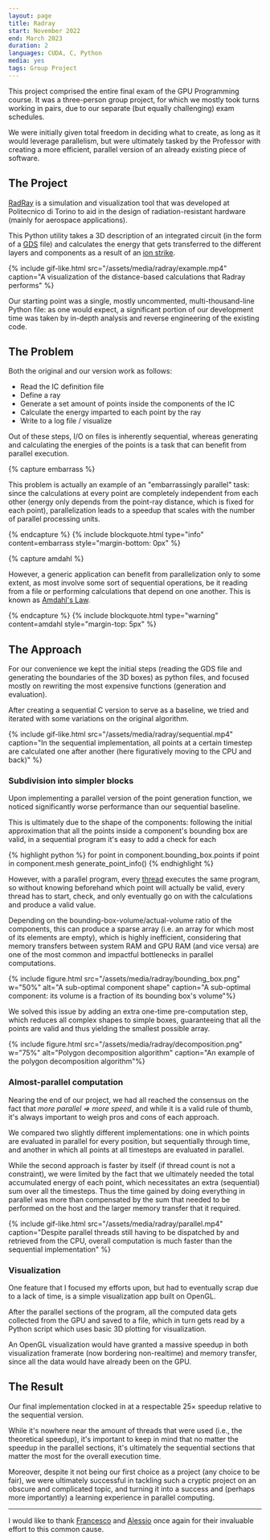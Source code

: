 ```yaml
---
layout: page
title: Radray
start: November 2022
end: March 2023
duration: 2
languages: CUDA, C, Python
media: yes
tags: Group Project
---
```

This project comprised the entire final exam of the GPU Programming course. It was a three-person group project, for which we mostly took turns working in pairs, due to our separate (but equally challenging) exam schedules.

We were initially given total freedom in deciding what to create, as long as it would leverage parallelism, but were ultimately tasked by the Professor with creating a more efficient, parallel version of an already existing piece of software.

## The Project

[RadRay](https://www.researchgate.net/publication/342684789_A_3D_Simulation-based_Approach_to_Analyze_Heavy_Ions-induced_SET_on_Digital_Circuits) is a simulation and visualization tool that was developed at Politecnico di Torino to aid in the design of radiation-resistant hardware (mainly for aerospace applications).

This Python utility takes a 3D description of an integrated circuit (in the form of a [GDS](https://en.wikipedia.org/wiki/GDSII) file) and calculates the energy that gets transferred to the different layers and components as a result of an [ion strike](https://en.wikipedia.org/wiki/Single-event_upset).

{% include gif-like.html src="/assets/media/radray/example.mp4" caption="A visualization of the distance-based calculations that Radray performs" %}

Our starting point was a single, mostly uncommented, multi-thousand-line Python file: as one would expect, a significant portion of our development time was taken by in-depth analysis and reverse engineering of the existing code.

## The Problem

Both the original and our version work as follows:

- Read the IC definition file
- Define a ray
- Generate a set amount of points inside the components of the IC
- Calculate the energy imparted to each point by the ray
- Write to a log file / visualize

Out of these steps, I/O on files is inherently sequential, whereas generating and calculating the energies of the points is a task that can benefit from parallel execution.

{% capture embarrass %}

This problem is actually an example of an "embarrassingly parallel" task: since the calculations at every point are completely independent from each other (energy only depends from the point-ray distance, which is fixed for each point), parallelization leads to a speedup that scales with the number of parallel processing units.

{% endcapture %}
{% include blockquote.html type="info" content=embarrass style="margin-bottom: 0px" %}

{% capture amdahl %}

However, a generic application can benefit from parallelization only to some extent, as most involve some sort of sequential operations, be it reading from a file or performing calculations that depend on one another. This is known as [Amdahl's Law](https://en.wikipedia.org/wiki/Amdahl%27s_law).

{% endcapture %}
{% include blockquote.html type="warning" content=amdahl style="margin-top: 5px" %}

## The Approach

For our convenience we kept the initial steps (reading the GDS file and generating the boundaries of the 3D boxes) as python files, and focused mostly on rewriting the most expensive functions (generation and evaluation).

After creating a sequential C version to serve as a baseline, we tried and iterated with some variations on the original algorithm.

{% include gif-like.html src="/assets/media/radray/sequential.mp4" caption="In the sequential implementation, all points at a certain timestep are calculated one after another (here figuratively moving to the CPU and back)" %}

### Subdivision into simpler blocks

Upon implementing a parallel version of the point generation function, we noticed significantly worse performance than our sequential baseline.

This is ultimately due to the shape of the components: following the initial approximation that all the points inside a component's bounding box are valid, in a sequential program it's easy to add a check for each

{% highlight python %}
    for point in component.bounding_box.points
        if point in component.mesh
            generate_point_info()
{% endhighlight %}

However, with a parallel program, every [thread](https://en.wikipedia.org/wiki/Thread_(computing)) executes the same program, so without knowing beforehand which point will actually be valid, every thread has to start, check, and only eventually go on with the calculations and produce a valid value.

Depending on the bounding-box-volume/actual-volume ratio of the components, this can produce a sparse array (i.e. an array for which most of its elements are empty), which is highly inefficient, considering that memory transfers between system RAM and GPU RAM (and vice versa) are one of the most common and impactful bottlenecks in parallel computations.

{% include figure.html src="/assets/media/radray/bounding_box.png" w="50%" alt="A sub-optimal component shape" caption="A sub-optimal component: its volume is a fraction of its bounding box's volume"%}

We solved this issue by adding an extra one-time pre-computation step, which reduces all complex shapes to simple boxes, guaranteeing that all the points are valid and thus yielding the smallest possible array.

{% include figure.html src="/assets/media/radray/decomposition.png" w="75%" alt="Polygon decomposition algorithm" caption="An example of the polygon decomposition algorithm"%}

### Almost-parallel computation

Nearing the end of our project, we had all reached the consensus on the fact that *more parallel ⇒ more speed*, and while it is a valid rule of thumb, it's always important to weigh pros and cons of each approach.

We compared two slightly different implementations: one in which points are evaluated in parallel for every position, but sequentially through time, and another in which all points at all timesteps are evaluated in parallel.

While the second approach is faster by itself (if thread count is not a constraint), we were limited by the fact that we ultimately needed the total accumulated energy of each point, which necessitates an extra (sequential) sum over all the timesteps. Thus the time gained by doing everything in parallel was more than compensated by the sum that needed to be performed on the host and the larger memory transfer that it required.

{% include gif-like.html src="/assets/media/radray/parallel.mp4" caption="Despite parallel threads still having to be dispatched by and retrieved from the CPU, overall computation is much faster than the sequential implementation" %}

### Visualization

One feature that I focused my efforts upon, but had to eventually scrap due to a lack of time, is a simple visualization app built on OpenGL.

After the parallel sections of the program, all the computed data gets collected from the GPU and saved to a file, which in turn gets read by a Python script which uses basic 3D plotting for visualization.

An OpenGL visualization would have granted a massive speedup in both visualization framerate (now bordering non-realtime) and memory transfer, since all the data would have already been on the GPU.

## The Result

Our final implementation clocked in at a respectable 25× speedup relative to the sequential version.

While it's nowhere near the amount of threads that were used (i.e., the theoretical speedup), it's important to keep in mind that no matter the speedup in the parallel sections, it's ultimately the sequential sections that matter the most for the overall execution time.

Moreover, despite it not being our first choice as a project (any choice to be fair), we were ultimately successful in tackling such a cryptic project on an obscure and complicated topic, and turning it into a success and (perhaps more importantly) a learning experience in parallel computing.

___

I would like to thank [Francesco](https://github.com/Francesco-Carlucci) and [Alessio](https://github.com/alessiocaviglia) once again for their invaluable effort to this common cause.
